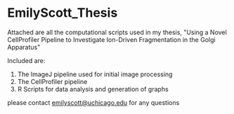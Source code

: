 # EmilyScott_Thesis

Attached are all the computational scripts used in my thesis, "Using a Novel CellProfiler Pipeline to Investigate Ion-Driven Fragmentation in the Golgi Apparatus"

Included are:
1. The ImageJ pipeline used for initial image processing
2. The CellProfiler pipeline
3. R Scripts for data analysis and generation of graphs

please contact emilyscott@uchicago.edu for any questions
